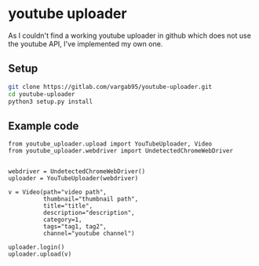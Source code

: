 # youtube uploader

As I couldn't find a working youtube uploader in github which does not use the
youtube API, I've implemented my own one.

## Setup

```bash
git clone https://gitlab.com/vargab95/youtube-uploader.git
cd youtube-uploader
python3 setup.py install
```

## Example code

```python3
from youtube_uploader.upload import YouTubeUploader, Video
from youtube_uploader.webdriver import UndetectedChromeWebDriver


webdriver = UndetectedChromeWebDriver()
uploader = YouTubeUploader(webdriver)

v = Video(path="video path",
          thumbnail="thumbnail path",
          title="title",
          description="description",
          category=1,
          tags="tag1, tag2",
          channel="youtube channel")

uploader.login()
uploader.upload(v)
```
